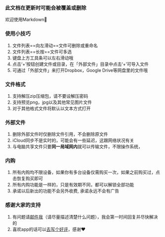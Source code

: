 ### 此文档在更新时可能会被覆盖或删除

欢迎使用Markdown👏

### 使用小技巧

1. 文件列表==向左滑动==文件可删除或重命名
2. 文件列表==长按==文件可多选
3. 键盘上方工具条可以左右滑动哦
4. 点击‘+’按钮创建文件或目录，在「外部文件」目录中点击‘+’可导入文件
5. 可通过「外部文件」来打开Dropbox，Google Drive等网盘里的文件哦

### 文件格式

1. 支持解压zip压缩包，请不要设解压密码
2. 支持预览png，jpg以及其他常见图片文件
3. 对于其他格式文件将默认以文本方式打开

### 外部文件

1. 删除外部文件时仅删除文件引用，不会删除原文件
2. iCloud同步不是实时的，可能会有一些延迟，这跟网络状况有关
3. 与电脑共享文件只要**同一局域网内**就可以传输文件，不限操作系统，

### 内购

1. 所有内购均不限设备，如果你有多台设备仅需购买一次，如果之前购买过，点击恢复购买即可
2. 所有内购功能是一样的，只是有效期不同，都可以解锁全部功能
3. 承诺以后新出的功能不会另外收费,  承诺永远不会有广告

### 感谢大家的支持

1. 有问题请[邮件我](mailto:zhubingcheng.dev@gmail.com)（请尽量描述清楚什么问题），我会第一时间回复并尽快解决的
2. 喜欢app的话可以[去写个好评](http://itunes.apple.com/WebObjects/MZStore.woa/wa/viewContentsUserReviews?id=1472328263&pageNumber=0&sortOrdering=2&type=Purple+Software&mt=8)，感谢❤️
